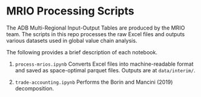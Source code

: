 # MRIO Processing Scripts

The ADB Multi-Regional Input-Output Tables are produced by the MRIO team. The scripts in this repo processes the raw Excel files and outputs various datasets used in global value chain analysis. 

The following provides a brief description of each notebook.

1. `process-mrios.ipynb`
Converts Excel files into machine-readable format and saved as space-optimal parquet files. Outputs are at `data/interim/`.

1. `trade-accounting.ipynb`
Performs the Borin and Mancini (2019) decomposition. 